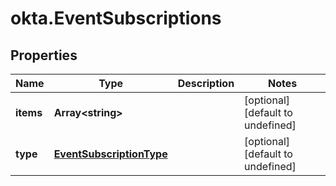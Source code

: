 # okta.EventSubscriptions

## Properties

Name | Type | Description | Notes
------------ | ------------- | ------------- | -------------
**items** | **Array&lt;string&gt;** |  | [optional] [default to undefined]
**type** | [**EventSubscriptionType**](EventSubscriptionType.md) |  | [optional] [default to undefined]

